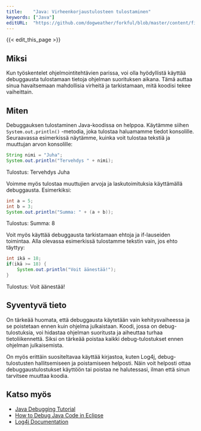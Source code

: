 ```yaml
---
title:    "Java: Virheenkorjaustulosteen tulostaminen"
keywords: ["Java"]
editURL:  "https://github.com/dogweather/forkful/blob/master/content/fi/java/printing-debug-output.md"
---
```


{{< edit_this_page >}}

## Miksi
Kun työskentelet ohjelmointitehtävien parissa, voi olla hyödyllistä käyttää debuggausta tulostamaan tietoja ohjelman suorituksen aikana. Tämä auttaa sinua havaitsemaan mahdollisia virheitä ja tarkistamaan, mitä koodisi tekee vaiheittain.

## Miten
Debuggauksen tulostaminen Java-koodissa on helppoa. Käytämme siihen ```System.out.println()``` -metodia, joka tulostaa haluamamme tiedot konsolille. Seuraavassa esimerkissä näytämme, kuinka voit tulostaa tekstiä ja muuttujan arvon konsolille:

```Java
String nimi = "Juha";
System.out.println("Tervehdys " + nimi);
```
Tulostus: Tervehdys Juha

Voimme myös tulostaa muuttujien arvoja ja laskutoimituksia käyttämällä debuggausta. Esimerkiksi:

```Java
int a = 5;
int b = 3;
System.out.println("Summa: " + (a + b));
```
Tulostus: Summa: 8

Voit myös käyttää debuggausta tarkistamaan ehtoja ja if-lauseiden toimintaa. Alla olevassa esimerkissä tulostamme tekstin vain, jos ehto täyttyy:

```Java
int ikä = 18;
if(ikä >= 18) {
    System.out.println("Voit äänestää!");
}
```
Tulostus: Voit äänestää!

## Syventyvä tieto
On tärkeää huomata, että debuggausta käytetään vain kehitysvaiheessa ja se poistetaan ennen kuin ohjelma julkaistaan. Koodi, jossa on debug-tulostuksia, voi hidastaa ohjelman suoritusta ja aiheuttaa turhaa tietoliikennettä. Siksi on tärkeää poistaa kaikki debug-tulostukset ennen ohjelman julkaisemista.

On myös erittäin suositeltavaa käyttää kirjastoa, kuten Log4j, debug-tulostusten hallitsemiseen ja poistamiseen helposti. Näin voit helposti ottaa debuggaustulostukset käyttöön tai poistaa ne halutessasi, ilman että sinun tarvitsee muuttaa koodia.

## Katso myös
- [Java Debugging Tutorial](https://www.baeldung.com/java-debugging)
- [How to Debug Java Code in Eclipse](https://www.guru99.com/debugging-in-java-eclipse-tutorial.html)
- [Log4j Documentation](https://logging.apache.org/log4j/2.x/manual/index.html)